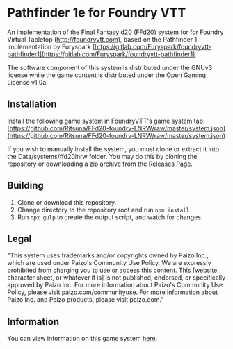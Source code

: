 # Pathfinder 1e for Foundry VTT

An implementation of the Final Fantasy d20 (FFd20) system for for Foundry Virtual
Tabletop (http://foundryvtt.com), based on the Pathfinder 1 implementation by Furyspark [https://gitlab.com/Furyspark/foundryvtt-pathfinder1](https://gitlab.com/Furyspark/foundryvtt-pathfinder1).

The software component of this system is distributed under the GNUv3 license
while the game content is distributed under the Open Gaming License v1.0a.

## Installation

Install the following game system in FoundryVTT's game system tab: [https://github.com/Ritsuna/FFd20-foundry-LNRW/raw/master/system.json](https://github.com/Ritsuna/FFd20-foundry-LNRW/raw/master/system.json)

If you wish to manually install the system, you must clone or extract it into
the Data/systems/ffd20lnrw folder. You may do this by cloning the repository or
downloading a zip archive from the [Releases Page](https://github.com/Ritsuna/FFd20-foundry-LNRW/releases).

## Building

1. Clone or download this repository.
2. Change directory to the repository root and run `npm install`.
3. Run `npx gulp` to create the output script, and watch for changes.

## Legal

"This system uses trademarks and/or copyrights owned by Paizo Inc., which are used under Paizo's Community Use Policy. We are expressly prohibited from charging you to use or access this content. This [website, character sheet, or whatever it is] is not published, endorsed, or specifically approved by Paizo Inc. For more information about Paizo's Community Use Policy, please visit paizo.com/communityuse. For more information about Paizo Inc. and Paizo products, please visit paizo.com."

## Information

You can view information on this game system [here](https://furyspark.gitlab.io/foundryvtt-pathfinder1-doc/).
